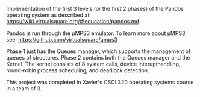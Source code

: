 Implementation of the first 3 levels (or the first 2 phases) of the Pandos operating system as described at:
https://wiki.virtualsquare.org/#!education/pandos.md

Pandos is run through the µMPS3 emulator. To learn more about µMPS3, see:
https://github.com/virtualsquare/umps3

Phase 1 just has the Queues manager, which supports the management of queues of structures. Phase 2 contains 
both the Queues manager and the Kernel. The kernel consists of 8 system calls, device interupthandling, 
round-robin process scheduling, and deadlock detection.

This project was completed in Xavier's CSCI 320 operating systems course in a team of 3.
